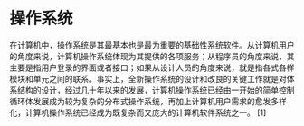 # 操作系统

在计算机中，操作系统是其最基本也是最为重要的基础性系统软件。从计算机用户的角度来说，计算机操作系统体现为其提供的各项服务；从程序员的角度来说，其主要是指用户登录的界面或者接口；如果从设计人员的角度来说，就是指各式各样模块和单元之间的联系。事实上，全新操作系统的设计和改良的关键工作就是对体系结构的设计，经过几十年以来的发展，计算机操作系统已经由一开始的简单控制循环体发展成为较为复杂的分布式操作系统，再加上计算机用户需求的愈发多样化，计算机操作系统已经成为既复杂而又庞大的计算机软件系统之一。 [1]